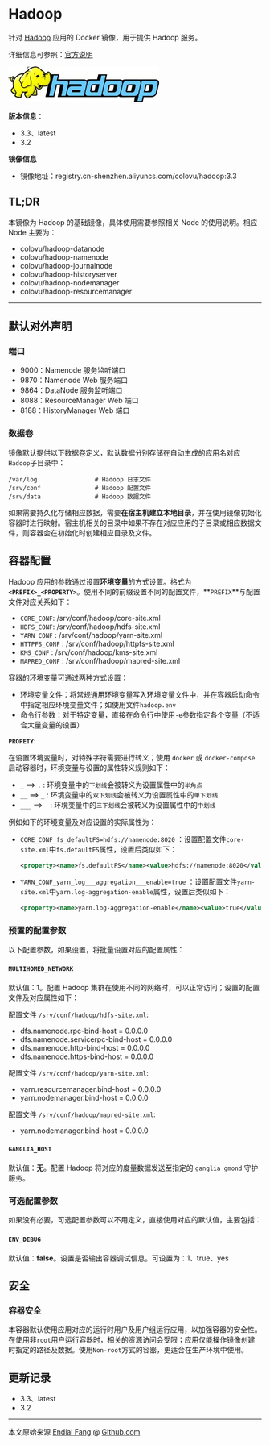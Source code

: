 # Hadoop

针对 [Hadoop](http://hadoop.apache.org) 应用的 Docker 镜像，用于提供 Hadoop 服务。

详细信息可参照：[官方说明](http://hadoop.apache.org/docs/r1.0.4/cn/)

![hadoop-logo](img/hadoop-logo.jpg)

**版本信息**：

- 3.3、latest
- 3.2

**镜像信息**

* 镜像地址：registry.cn-shenzhen.aliyuncs.com/colovu/hadoop:3.3



## TL;DR

本镜像为 Hadoop 的基础镜像，具体使用需要参照相关 Node 的使用说明。相应 Node 主要为：

- colovu/hadoop-datanode
- colovu/hadoop-namenode
- colovu/hadoop-journalnode
- colovu/hadoop-historyserver
- colovu/hadoop-nodemanager
- colovu/hadoop-resourcemanager



---



## 默认对外声明

### 端口

- 9000：Namenode 服务监听端口
- 9870：Namenode Web 服务端口
- 9864：DataNode 服务监听端口
- 8088：ResourceManager Web 端口
- 8188：HistoryManager Web 端口

### 数据卷

镜像默认提供以下数据卷定义，默认数据分别存储在自动生成的应用名对应`Hadoop`子目录中：

```shell
/var/log                # Hadoop 日志文件
/srv/conf               # Hadoop 配置文件
/srv/data               # Hadoop 数据文件
```

如果需要持久化存储相应数据，需要**在宿主机建立本地目录**，并在使用镜像初始化容器时进行映射。宿主机相关的目录中如果不存在对应应用的子目录或相应数据文件，则容器会在初始化时创建相应目录及文件。



## 容器配置

Hadoop 应用的参数通过设置**环境变量**的方式设置。格式为 **`<PREFIX>_<PROPERTY>`**。使用不同的前缀设置不同的配置文件，**`PREFIX`**与配置文件对应关系如下：

- `CORE_CONF`: /srv/conf/hadoop/core-site.xml
- `HDFS_CONF`: /srv/conf/hadoop/hdfs-site.xml
- `YARN_CONF` : /srv/conf/hadoop/yarn-site.xml
- `HTTPFS_CONF` : /srv/conf/hadoop/httpfs-site.xml
- `KMS_CONF` : /srv/conf/hadoop/kms-site.xml
- `MAPRED_CONF` : /srv/conf/hadoop/mapred-site.xml

容器的环境变量可通过两种方式设置：

- 环境变量文件：将常规通用环境变量写入环境变量文件中，并在容器启动命令中指定相应环境变量文件；如使用文件`hadoop.env`
- 命令行参数：对于特定变量，直接在命令行中使用`-e`参数指定各个变量（不适合大量变量的设置）



**`PROPETY`**:

在设置环境变量时，对特殊字符需要进行转义；使用 `docker` 或 `docker-compose` 启动容器时，环境变量与设置的属性转义规则如下：

- `_` ==> `.` : 环境变量中的`下划线`会被转义为设置属性中的`半角点`
- `__` ==> `_` : 环境变量中的`双下划线`会被转义为设置属性中的`单下划线`
- `___` ==> `-` : 环境变量中的`三下划线`会被转义为设置属性中的`中划线`

例如如下的环境变量及对应设置的实际属性为：

- `CORE_CONF_fs_defaultFS=hdfs://namenode:8020` ：设置配置文件`core-site.xml`中`fs.defaultFS`属性，设置后类似如下：

  ```xml
  <property><name>fs.defaultFS</name><value>hdfs://namenode:8020</value></property>
  ```

- `YARN_CONF_yarn_log___aggregation___enable=true` ：设置配置文件`yarn-site.xml`中`yarn.log-aggregation-enable`属性，设置后类似如下：

  ```xml
  <property><name>yarn.log-aggregation-enable</name><value>true</value></property>
  ```

  

### 预置的配置参数

以下配置参数，如果设置，将批量设置对应的配置属性：

#### `MULTIHOMED_NETWORK`

默认值：**1**。配置 Hadoop 集群在使用不同的网络时，可以正常访问；设置的配置文件及对应属性如下：

配置文件 `/srv/conf/hadoop/hdfs-site.xml`:

  * dfs.namenode.rpc-bind-host = 0.0.0.0
  * dfs.namenode.servicerpc-bind-host = 0.0.0.0
  * dfs.namenode.http-bind-host = 0.0.0.0
  * dfs.namenode.https-bind-host = 0.0.0.0

  配置文件 `/srv/conf/hadoop/yarn-site.xml`:

  * yarn.resourcemanager.bind-host = 0.0.0.0
  * yarn.nodemanager.bind-host = 0.0.0.0

  配置文件 `/srv/conf/hadoop/mapred-site.xml`:

  * yarn.nodemanager.bind-host = 0.0.0.0



#### `GANGLIA_HOST`

默认值：**无**。配置 Hadoop 将对应的度量数据发送至指定的 `ganglia gmond` 守护服务。



### 可选配置参数

如果没有必要，可选配置参数可以不用定义，直接使用对应的默认值，主要包括：

#### `ENV_DEBUG`

默认值：**false**。设置是否输出容器调试信息。可设置为：1、true、yes



## 安全

### 容器安全

本容器默认使用应用对应的运行时用户及用户组运行应用，以加强容器的安全性。在使用非`root`用户运行容器时，相关的资源访问会受限；应用仅能操作镜像创建时指定的路径及数据。使用`Non-root`方式的容器，更适合在生产环境中使用。



## 更新记录

- 3.3、latest
- 3.2



----

本文原始来源 [Endial Fang](https://github.com/colovu) @ [Github.com](https://github.com)
